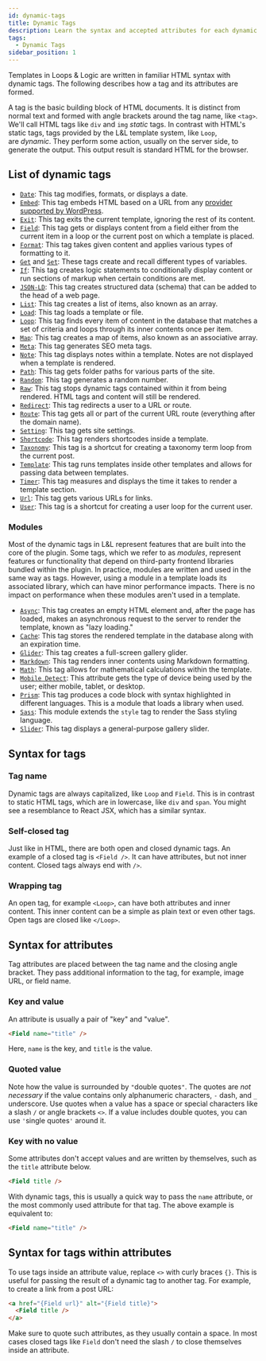 ```yaml
---
id: dynamic-tags
title: Dynamic Tags
description: Learn the syntax and accepted attributes for each dynamic tag in L&L
tags:
  - Dynamic Tags
sidebar_position: 1
---
```


Templates in Loops & Logic are written in familiar HTML syntax with dynamic tags. The following describes how a tag and its attributes are formed.

A tag is the basic building block of HTML documents. It is distinct from normal text and formed with angle brackets around the tag name, like `<tag>`. We'll call HTML tags like `div` and `img` _static_ tags. In contrast with HTML's static tags, tags provided by the L&L template system, like `Loop`, are _dynamic_. They perform some action, usually on the server side, to generate the output. This output result is standard HTML for the browser.


List of dynamic tags
--------------------


*   [`Date`](/docs/learning-guides/dynamic-tags/date): This tag modifies, formats, or displays a date.
*   [`Embed`](/docs/learning-guides/dynamic-tags/embed): This tag embeds HTML based on a URL from any [provider supported by WordPress](https://wordpress.org/support/article/embeds/).
*   [`Exit`](/docs/learning-guides/dynamic-tags/exit-catch): This tag exits the current template, ignoring the rest of its content.
*   [`Field`](/docs/learning-guides/dynamic-tags/field): This tag gets or displays content from a field either from the current item in a loop or the current post on which a template is placed.
*   [`Format`](/docs/learning-guides/dynamic-tags/format): This tag takes given content and applies various types of formatting to it.
*   [`Get`](/docs/learning-guides/dynamic-tags/set-get) and [`Set`](/docs/learning-guides/dynamic-tags/set-get): These tags create and recall different types of variables.
*   [`If`](/docs/learning-guides/dynamic-tags/if): This tag creates logic statements to conditionally display content or run sections of markup when certain conditions are met.
*   [`JSON-LD`](/docs/learning-guides/dynamic-tags/json-ld): This tag creates structured data (schema) that can be added to the head of a web page.
*   [`List`](/docs/learning-guides/dynamic-tags/list): This tag creates a list of items, also known as an array.
*   [`Load`](/docs/learning-guides/dynamic-tags/load): This tag loads a template or file.
*   [`Loop`](/docs/learning-guides/dynamic-tags/loop): This tag finds every item of content in the database that matches a set of criteria and loops through its inner contents once per item.
*   [`Map`](/docs/learning-guides/dynamic-tags/map): This tag creates a map of items, also known as an associative array.
*   [`Meta`](/docs/learning-guides/dynamic-tags/meta): This tag generates SEO meta tags.
*   [`Note`](/docs/learning-guides/dynamic-tags/note): This tag displays notes within a template. Notes are not displayed when a template is rendered.
*   [`Path`](/docs/learning-guides/dynamic-tags/path): This tag gets folder paths for various parts of the site.
*   [`Random`](/docs/learning-guides/dynamic-tags/random): This tag generates a random number.
*   [`Raw`](/docs/learning-guides/dynamic-tags/raw): This tag stops dynamic tags contained within it from being rendered. HTML tags and content will still be rendered.
*   [`Redirect`](/docs/learning-guides/dynamic-tags/redirect): This tag redirects a user to a URL or route.
*   [`Route`](/docs/learning-guides/dynamic-tags/route): This tag gets all or part of the current URL route (everything after the domain name).
*   [`Setting`](/docs/learning-guides/dynamic-tags/setting): This tag gets site settings.
*   [`Shortcode`](/docs/learning-guides/dynamic-tags/shortcode): This tag renders shortcodes inside a template.
*   [`Taxonomy`](/docs/learning-guides/dynamic-tags/taxonomy-term): This tag is a shortcut for creating a taxonomy term loop from the current post.
*   [`Template`](/docs/learning-guides/dynamic-tags/template): This tag runs templates inside other templates and allows for passing data between templates.
*   [`Timer`](/docs/learning-guides/dynamic-tags/timer): This tag measures and displays the time it takes to render a template section.
*   [`Url`](/docs/learning-guides/dynamic-tags/url): This tag gets various URLs for links.
*   [`User`](/docs/learning-guides/dynamic-tags/user): This tag is a shortcut for creating a user loop for the current user.


### Modules

Most of the dynamic tags in L&L represent features that are built into the core of the plugin. Some tags, which we refer to as _modules_, represent features or functionality that depend on third-party frontend libraries bundled within the plugin. In practice, modules are written and used in the same way as tags. However, using a module in a template loads its associated library, which can have minor performance impacts. There is no impact on performance when these modules aren't used in a template.

*   [`Async`](/docs/learning-guides/dynamic-tags/modules/async): This tag creates an empty HTML element and, after the page has loaded, makes an asynchronous request to the server to render the template, known as "lazy loading."
*   [`Cache`](/docs/learning-guides/dynamic-tags/modules/cache): This tag stores the rendered template in the database along with an expiration time.
*   [`Glider`](/docs/learning-guides/dynamic-tags/modules/glider): This tag creates a full-screen gallery glider.
*   [`Markdown`](/docs/learning-guides/dynamic-tags/modules/markdown): This tag renders inner contents using Markdown formatting.
*   [`Math`](/docs/learning-guides/dynamic-tags/modules/math): This tag allows for mathematical calculations within the template.
*   [`Mobile Detect`](/docs/learning-guides/dynamic-tags/modules/mobile-detect): This attribute gets the type of device being used by the user; either mobile, tablet, or desktop.
*   [`Prism`](/docs/learning-guides/dynamic-tags/modules/prism): This tag produces a code block with syntax highlighted in different languages. This is a module that loads a library when used.
*   [`Sass`](/docs/learning-guides/dynamic-tags/modules/sass): This module extends the `style` tag to render the Sass styling language.
*   [`Slider`](/docs/learning-guides/dynamic-tags/modules/slider): This tag displays a general-purpose gallery slider.

Syntax for tags
---------------

### Tag name

Dynamic tags are always capitalized, like `Loop` and `Field`. This is in contrast to static HTML tags, which are in lowercase, like `div` and `span`. You might see a resemblance to React JSX, which has a similar syntax.

### Self-closed tag

Just like in HTML, there are both open and closed dynamic tags. An example of a closed tag is `<Field />`. It can have attributes, but not inner content. Closed tags always end with `/>`.

### Wrapping tag

An open tag, for example `<Loop>`, can have both attributes and inner content. This inner content can be a simple as plain text or even other tags. Open tags are closed like `</Loop>`.

Syntax for attributes
---------------------

Tag attributes are placed between the tag name and the closing angle bracket. They pass additional information to the tag, for example, image URL, or field name.

### Key and value

An attribute is usually a pair of "key" and "value".
```html
<Field name="title" />
```
Here, `name` is the key, and `title` is the value.

### Quoted value

Note how the value is surrounded by `"`double quotes`"`. The quotes are _not necessary_ if the value contains only alphanumeric characters, `-` dash, and `_` underscore. Use quotes when a value has a space or special characters like a slash `/` or angle brackets `<>`. If a value includes double quotes, you can use `'`single quotes`'` around it.

### Key with no value

Some attributes don't accept values and are written by themselves, such as the `title` attribute below.
```html
<Field title />
```

With dynamic tags, this is usually a quick way to pass the `name` attribute, or the most commonly used attribute for that tag. The above example is equivalent to:
```html
<Field name="title" />
```

Syntax for tags within attributes
---------------------------------

To use tags inside an attribute value, replace `<>` with curly braces `{}`. This is useful for passing the result of a dynamic tag to another tag. For example, to create a link from a post URL:
```html
<a href="{Field url}" alt="{Field title}">
  <Field title />
</a>
```

Make sure to quote such attributes, as they usually contain a space. In most cases closed tags like `Field` don't need the slash `/` to close themselves inside an attribute.